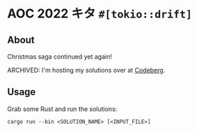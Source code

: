 # AOC 2022 キタ `#[tokio::drift]`

## About

Christmas saga continued yet again!

ARCHIVED: I'm hosting my solutions over at [Codeberg](https://codeberg.org/tranzystorek-io/aoc2022-rust).

## Usage

Grab some Rust and run the solutions:

`cargo run --bin <SOLUTION_NAME> [<INPUT_FILE>]`
